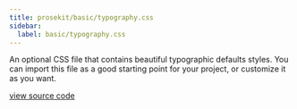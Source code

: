 ```yaml
---
title: prosekit/basic/typography.css
sidebar:
  label: basic/typography.css
---
```


An optional CSS file that contains beautiful typographic defaults styles. You can import this file as a good starting point for your project, or customize it as you want.

[view source code](https://unpkg.com/prosekit/basic/typography.css)
